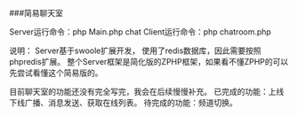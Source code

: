 ###简易聊天室

Server运行命令：php Main.php chat
Client运行命令：php chatroom.php

说明：
Server基于swoole扩展开发， 使用了redis数据库，因此需要按照phpredis扩展。
整个Server框架是简化版的ZPHP框架，如果看不懂ZPHP的可以先尝试看懂这个简易版的。

目前聊天室的功能还没有完全写完，我会在后续慢慢补充。
已完成的功能：上线下线广播、消息发送、获取在线列表。
待完成的功能：频道切换。 